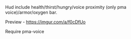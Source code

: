 Hud include health/thirst/hungry/voice proximity (only pma voice)/armor/oxygen bar.

Preview - https://imgur.com/a/f0cDfUo

Require pma-voice
